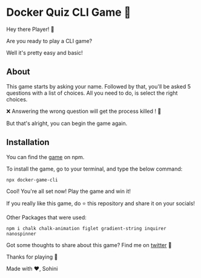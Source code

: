 # Docker Quiz CLI Game 🐳

Hey there Player! 👻

Are you ready to play a CLI game?

Well it's pretty easy and basic!

## About

This game starts by asking your name. Followed by that, you'll be asked 5 questions with a list of choices. All you need to do, is select the right choices.

❌ Answering the wrong question will get the process killed ! 🤯

But that's alright, you can begin the game again.

## Installation

You can find the [game](https://www.npmjs.com/package/docker-game-cli) on npm.

To install the game, go to your terminal, and type the below command:

```
npx docker-game-cli
```

Cool! You're all set now! Play the game and win it!

If you really like this game, do ⭐️ this repository and share it on your socials!

Other Packages that were used:

```
npm i chalk chalk-animation figlet gradient-string inquirer nanospinner
```

Got some thoughts to share about this game? Find me on [twitter](https://twitter.com/TheSohini) 👋

Thanks for playing 🥳

Made with ❤️,
Sohini
